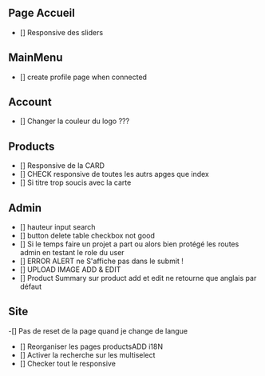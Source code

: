 ## Page Accueil

- [] Responsive des sliders

## MainMenu

- [] create profile page when connected

## Account

- [] Changer la couleur du logo ???

## Products

- [] Responsive de la CARD
- [] CHECK responsive de toutes les autrs apges que index
- [] Si titre trop soucis avec la carte

## Admin

- [] hauteur input search
- [] button delete table checkbox not good
- [] Si le temps faire un projet a part ou alors bien protégé les routes admin en testant le role du user
- [] ERROR ALERT ne S'affiche pas dans le submit !
- [] UPLOAD IMAGE ADD & EDIT
- [] Product Summary sur product add et edit ne retourne que anglais par défaut

## Site

-[] Pas de reset de la page quand je change de langue

- [] Reorganiser les pages productsADD i18N
- [] Activer la recherche sur les multiselect
- [] Checker tout le responsive
